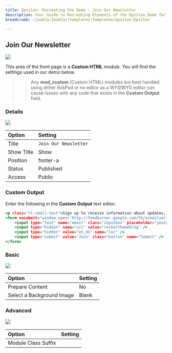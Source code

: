 ```yaml
---
title: Epsilon: Recreating the Demo - Join Our Newsletter
description: Your Guide to Recreating Elements of the Epsilon Demo for Joomla
breadcrumb: /joomla:Joomla/!templates:Templates/epsilon:Epsilon

---
```


Join Our Newsletter
-----

![][demo]

This area of the front page is a **Custom HTML** module. You will find the settings used in our demo below.

>> Any **mod_custom** (Custom HTML) modules are best handled using either RokPad or no editor as a WYSIWYG editor can cause issues with any code that exists in the **Custom Output** field.

### Details

![][demo2]

| Option     | Setting               |  
| :--------- | :-------------------- |  
| Title      | `Join Our Newsletter` |  
| Show Title | Show                  |  
| Position   | footer-a              |  
| Status     | Published             |  
| Access     | Public                |  

### Custom Output

Enter the following in the **Custom Output** text editor.

~~~ .html
<p class="rt-small-text">Sign up to receive information about updates, upcoming themes, and great deals!</p>
<form onsubmit="window.open('http://feedburner.google.com/fb/a/mailverify?uri=rocketthemeblog', 'popupwindow', 'scrollbars=yes,width=550,height=520');return true" target="popupwindow" method="post" action="http://feedburner.google.com/fb/a/mailverify" class="fp-newsletter-form">
    <input type="text" name="email" class="inputbox" placeholder="your@email.com" />
    <input type="hidden" name="uri" value="rocketthemeblog" />
    <input type="hidden" value="en_US" name="loc" />
    <input type="submit" value="Join" class="button" name="Submit" />
</form>
~~~

### Basic

![][demo3]

| Option                    | Setting |  
| :------------------------ | :------ |  
| Prepare Content           | No      |  
| Select a Background Image | Blank   |

### Advanced

![][demo4]

| Option              | Setting |  
| :------------------ | :------ |  
| Module Class Suffix |         |  

[demo]: assets/demo_8.jpeg
[demo2]: assets/demo_8a.jpeg
[demo3]: assets/demo_8b.jpeg
[demo4]: assets/demo_8c.jpeg
